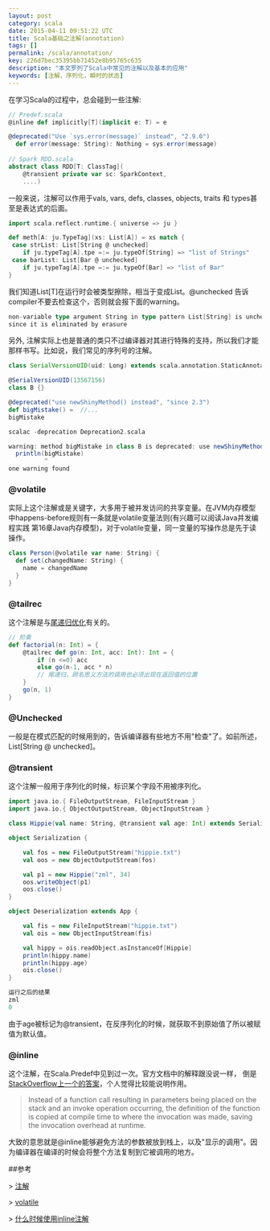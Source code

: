 ```yaml
---
layout: post
category: scala
date: 2015-04-11 09:51:22 UTC
title: Scala基础之注解(annotation)
tags: []
permalink: /scala/annotation/
key: 226d7bec35395bb71452e8b95765c635
description: "本文罗列了Scala中常见的注解以及基本的应用"
keywords: [注解，序列化，瞬时的状态]
---
```


在学习Scala的过程中，总会碰到一些注解:

```scala
// Predef.scala
@inline def implicitly[T](implicit e: T) = e

@deprecated("Use `sys.error(message)` instead", "2.9.0")
  def error(message: String): Nothing = sys.error(message)
  
// Spark RDD.scala
abstract class RDD[T: ClassTag](
    @transient private var sc: SparkContext,
    ....)
```

一般来说，注解可以作用于vals, vars, defs, classes, objects, traits 和 types甚至是表达式的后面。

```scala
import scala.reflect.runtime.{ universe => ju }

def meth[A: ju.TypeTag](xs: List[A]) = xs match {
 case strList: List[String @ unchecked] 
    if ju.typeTag[A].tpe =:= ju.typeOf[String] => "list of Strings"
 case barList: List[Bar @ unchecked] 
    if ju.typeTag[A].tpe =:= ju.typeOf[Bar] => "list of Bar"
}
```

我们知道List[T]在运行时会被类型擦除，相当于变成List。@unchecked 告诉compiler不要去检查这个，否则就会报下面的warning。

```scala
non-variable type argument String in type pattern List[String] is unchecked 
since it is eliminated by erasure
```

另外, 注解实际上也是普通的类只不过编译器对其进行特殊的支持，所以我们才能那样书写。比如说，我们常见的序列号的注解。

```scala
class SerialVersionUID(uid: Long) extends scala.annotation.StaticAnnotation

@SerialVersionUID(13567156)
class B {}

@deprecated("use newShinyMethod() instead", "since 2.3")
def bigMistake() =  //...
bigMistake

scalac -deprecation Deprecation2.scala

warning: method bigMistake in class B is deprecated: use newShinyMethod() instead
  println(bigMistake)
          ^
one warning found
```

### @volatile

实际上这个注解或是关键字，大多用于被并发访问的共享变量。在JVM内存模型中happens-before规则有一条就是volatile变量法则(有兴趣可以阅读Java并发编程实践 第16章Java内存模型)，对于volatile变量，同一变量的写操作总是先于读操作。

```scala
class Person(@volatile var name: String) {
  def set(changedName: String) {
    name = changedName
  }
}
```

### @tailrec 

这个注解是与[尾递归优化](/scala/tail-recurison/)有关的。

```scala
// 阶乘
def factorial(n: Int) = {
	@tailrec def go(n: Int, acc: Int): Int = {
		if (n <=0) acc
		else go(n-1, acc * n) 
		// 尾递归，顾名思义方法的调用也必须出现在返回值的位置
	}
	go(n, 1)
}
```

### @Unchecked

一般是在模式匹配的时候用到的，告诉编译器有些地方不用"检查"了。如前所述，List[String @ unchecked]。

### @transient

这个注解一般用于序列化的时候，标识某个字段不用被序列化。

```scala
import java.io.{ FileOutputStream, FileInputStream }
import java.io.{ ObjectOutputStream, ObjectInputStream }

class Hippie(val name: String, @transient val age: Int) extends Serializable

object Serialization {

	val fos = new FileOutputStream("hippie.txt")
	val oos = new ObjectOutputStream(fos)

	val p1 = new Hippie("zml", 34)
	oos.writeObject(p1)
	oos.close()
}

object Deserialization extends App {

	val fis = new FileInputStream("hippie.txt") 
	val ois = new ObjectInputStream(fis)

	val hippy = ois.readObject.asInstanceOf[Hippie]
	println(hippy.name)
	println(hippy.age)
	ois.close()
}

运行之后的结果
zml
0
```

由于age被标记为@transient，在反序列化的时候，就获取不到原始值了所以被赋值为默认值。

### @inline

这个注解，在Scala.Predef中见到过一次。官方文档中的解释跟没说一样，
倒是[StackOverflow上一个的答案](http://stackoverflow.com/questions/2709095/does-the-inline-annotation-in-scala-really-help-performance)，个人觉得比较能说明作用。

>  Instead of a function call resulting in parameters being placed on the stack and an invoke operation occurring, the definition of the function is copied at compile time to where the invocation was made, 
saving the invocation overhead at runtime.

大致的意思就是@inline能够避免方法的参数被放到栈上，以及"显示的调用"。因为编译器在编译的时候会将整个方法复制到它被调用的地方。


##参考

\> [注解](https://www.artima.com/pins1ed/annotations.html)

\> [volatile](https://twitter.github.io/scala_school/zh_cn/concurrency.html#danger)

\> [什么时候使用inline注解](http://stackoverflow.com/questions/4593710/when-should-i-and-should-i-not-use-scalas-inline-annotation)

